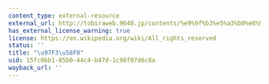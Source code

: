 ```yaml
---
content_type: external-resource
external_url: http://tobiraweb.9640.jp/contents/%e9%9f%b3%e5%a3%b0%e6%95%99%e6%9d%90/%e7%ac%ac4%e8%aa%b2/
has_external_license_warning: true
license: https://en.wikipedia.org/wiki/All_rights_reserved
status: ''
title: "\u97F3\u58F0"
uid: 15fc0bb1-85b0-44c4-b47d-1c98f07d6c8a
wayback_url: ''
---
```


